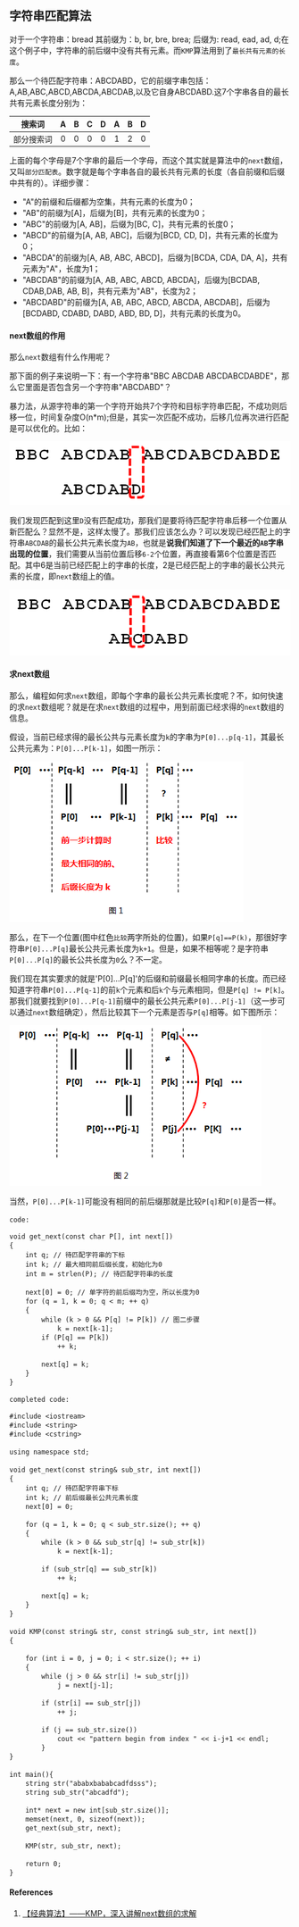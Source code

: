 ## 字符串匹配算法

对于一个字符串：bread 其前缀为：b, br, bre, brea; 后缀为: read, ead, ad, d;在这个例子中，字符串的前后缀中没有共有元素。而`KMP`算法用到了`最长共有元素的长度`。

那么一个待匹配字符串：ABCDABD，它的前缀字串包括：A,AB,ABC,ABCD,ABCDA,ABCDAB,以及它自身ABCDABD.这7个字串各自的最长共有元素长度分别为：

|搜索词|A|B|C|D|A|B|D|
|:---:|:---:|:---:|:---:|:---:|:---:|:---:|:---:|
|部分搜索词|0|0|0|0|1|2|0|

上面的每个字母是7个字串的最后一个字母，而这个其实就是算法中的`next`数组，又叫`部分匹配表`。数字就是每个字串各自的最长共有元素的长度（各自前缀和后缀中共有的）。详细步骤：

- "A"的前缀和后缀都为空集，共有元素的长度为0；
- "AB"的前缀为[A]，后缀为[B]，共有元素的长度为0；
- "ABC"的前缀为[A, AB]，后缀为[BC, C]，共有元素的长度0；
- "ABCD"的前缀为[A, AB, ABC]，后缀为[BCD, CD, D]，共有元素的长度为0；
- "ABCDA"的前缀为[A, AB, ABC, ABCD]，后缀为[BCDA, CDA, DA, A]，共有元素为"A"，长度为1；
- "ABCDAB"的前缀为[A, AB, ABC, ABCD, ABCDA]，后缀为[BCDAB, CDAB,DAB, AB, B]，共有元素为"AB"，长度为2；
- "ABCDABD"的前缀为[A, AB, ABC, ABCD, ABCDA, ABCDAB]，后缀为[BCDABD, CDABD, DABD, ABD, BD, D]，共有元素的长度为0。

#### next数组的作用

那么`next`数组有什么作用呢？

那下面的例子来说明一下：有一个字符串"BBC ABCDAB ABCDABCDABDE"，那么它里面是否包含另一个字符串"ABCDABD"？

暴力法，从源字符串的第一个字符开始共7个字符和目标字符串匹配，不成功则后移一位，时间复杂度O(n*m);但是，其实一次匹配不成功，后移几位再次进行匹配是可以优化的。比如：

![](/img/kmp1.png)

我们发现匹配到这里`D`没有匹配成功，那我们是要将待匹配字符串后移一个位置从新匹配么？显然不是，这样太慢了。那我们应该怎么办？可以发现已经匹配上的字符串`ABCDAB`的最长公共元素长度为`AB`，也就是**说我们知道了下一个最近的`AB`字串出现的位置**，我们需要从当前位置后移`6-2`个位置，再直接看第6个位置是否匹配。其中6是当前已经匹配上的字串的长度，2是已经匹配上的字串的最长公共元素的长度，即`next`数组上的值。

![](/img/kmp2.png)

#### 求next数组

那么，编程如何求`next`数组，即每个字串的最长公共元素长度呢？不，如何快速的求`next`数组呢？就是在求`next`数组的过程中，用到前面已经求得的`next`数组的信息。

假设，当前已经求得的最长公共与元素长度为`k`的字串为`P[0]...p[q-1]`，其最长公共元素为：`P[0]...P[k-1]`，如图一所示：

![](/img/kmp3.png)

那么，在下一个位置(图中红色`比较`两字所处的位置)，如果`P[q]==P(k)`，那很好字符串`P[0]...P[q]`最长公共元素长度为`k+1`。但是，如果不相等呢？是字符串`P[0]...P[q]`的最长公共长度为`0`么？不一定。

我们现在其实要求的就是'P[0]...P[q]'的后缀和前缀最长相同字串的长度。而已经知道字符串`P[0]...P[q-1]`的前`k`个元素和后`k`个与元素相同，但是`P[q] != P[k]`。那我们就要找到`P[0]...P[q-1]`前缀中的最长公共元素`P[0]...P[j-1]`（这一步可以通过`next`数组确定），然后比较其下一个元素是否与`P[q]`相等。如下图所示：

![](/img/kmp4.png)

当然，`P[0]...P[k-1]`可能没有相同的前后缀那就是比较`P[q]`和`P[0]`是否一样。

`code:`

```
void get_next(const char P[], int next[])
{
    int q; // 待匹配字符串的下标
    int k; // 最大相同前后缀长度，初始化为0
    int m = strlen(P); // 待匹配字符串的长度

    next[0] = 0; // 单字符的前后缀均为空，所以长度为0
    for (q = 1, k = 0; q < m; ++ q)
    {
        while (k > 0 && P[q] != P[k]) // 图二步骤
            k = next[k-1];
        if (P[q] == P[k])
            ++ k;

        next[q] = k;
    }
}
```

`completed code:`

```
#include <iostream>
#include <string>
#include <cstring>

using namespace std;

void get_next(const string& sub_str, int next[])
{
    int q; // 待匹配字符串下标
    int k; // 前后缀最长公共元素长度
    next[0] = 0;

    for (q = 1, k = 0; q < sub_str.size(); ++ q)
    {
        while (k > 0 && sub_str[q] != sub_str[k])
            k = next[k-1];

        if (sub_str[q] == sub_str[k])
            ++ k;

        next[q] = k;
    }
}

void KMP(const string& str, const string& sub_str, int next[])
{

    for (int i = 0, j = 0; i < str.size(); ++ i)
    {
        while (j > 0 && str[i] != sub_str[j])
            j = next[j-1];

        if (str[i] == sub_str[j])
            ++ j;

        if (j == sub_str.size())
            cout << "pattern begin from index " << i-j+1 << endl;
        }
}

int main(){
    string str("ababxbababcadfdsss");
    string sub_str("abcadfd");

    int* next = new int[sub_str.size()];
    memset(next, 0, sizeof(next));
    get_next(sub_str, next);

    KMP(str, sub_str, next);

    return 0;
}
```


#### References

1. [【经典算法】——KMP，深入讲解next数组的求解](http://www.cnblogs.com/c-cloud/p/3224788.html)
